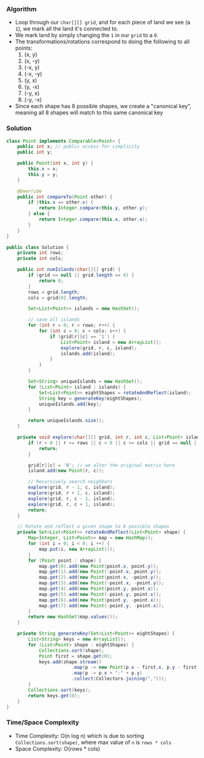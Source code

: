 ### Algorithm

- Loop through our `char[][] grid`, and for each piece of land we see (a `1`), we mark all the land it's connected to.
- We mark land by simply changing the `1` in our `grid` to a `0`.
- The transformations/rotations correspond to doing the following to all points:
  1. (x, y)
  1. (x, -y)
  1. (-x, y)
  1. (-x, -y)
  1. (y, x)
  1. (y, -x)
  1. (-y, x)
  1. (-y, -x)
- Since each shape has 8 possible shapes, we create a "canonical key", meaning all 8 shapes will match to this same canonical key

### Solution

```java
class Point implements Comparable<Point> {
    public int x; // public access for simplicity
    public int y;

    public Point(int x, int y) {
        this.x = x;
        this.y = y;
    }

    @Override
    public int compareTo(Point other) {
        if (this.x == other.x) {
            return Integer.compare(this.y, other.y);
        } else {
            return Integer.compare(this.x, other.x);
        }
    }
}

public class Solution {
    private int rows;
    private int cols;

    public int numIslands(char[][] grid) {
        if (grid == null || grid.length == 0) {
            return 0;
        }
        rows = grid.length;
        cols = grid[0].length;

        Set<List<Point>> islands = new HashSet();

        // save all islands
        for (int r = 0; r < rows; r++) {
            for (int c = 0; c < cols; c++) {
                if (grid[r][c] == '1') {
                    List<Point> island = new ArrayList();
                    explore(grid, r, c, island);
                    islands.add(island);
                }
            }
        }

        Set<String> uniqueIslands = new HashSet();
        for (List<Point> island : islands) {
            Set<List<Point>> eightShapes = rotateAndReflect(island);
            String key = generateKey(eightShapes);
            uniqueIslands.add(key);
        }

        return uniqueIslands.size();
    }

    private void explore(char[][] grid, int r, int c, List<Point> island) {
        if (r < 0 || r >= rows || c < 0 || c >= cols || grid == null || grid[r][c] == '0') {
            return;
        }

        grid[r][c] = '0'; // we alter the original matrix here
        island.add(new Point(r, c));

        // Recursively search neighbors
        explore(grid, r - 1, c, island);
        explore(grid, r + 1, c, island);
        explore(grid, r, c - 1, island);
        explore(grid, r, c + 1, island);
        return;
    }

    // Rotate and reflect a given shape to 8 possible shapes
    private Set<List<Point>> rotateAndReflect(List<Point> shape) {
        Map<Integer, List<Point>> map = new HashMap();
        for (int i = 0; i < 8; i ++) {
            map.put(i, new ArrayList());
        }
        for (Point point : shape) {
            map.get(0).add(new Point(point.x, point.y));
            map.get(1).add(new Point(-point.x, point.y));
            map.get(2).add(new Point(point.x, -point.y));
            map.get(3).add(new Point(-point.x, -point.y));
            map.get(4).add(new Point(point.y, point.x));
            map.get(5).add(new Point(-point.y, point.x));
            map.get(6).add(new Point(point.y, -point.x));
            map.get(7).add(new Point(-point.y, -point.x));
        }
        return new HashSet(map.values());
    }

    private String generateKey(Set<List<Point>> eightShapes) {
        List<String> keys = new ArrayList();
        for (List<Point> shape : eightShapes) {
            Collections.sort(shape);
            Point first = shape.get(0);
            keys.add(shape.stream()
                        .map(p -> new Point(p.x - first.x, p.y - first.y))
                        .map(p -> p.x + ":" + p.y)
                        .collect(Collectors.joining(",")));
        }
        Collections.sort(keys);
        return keys.get(0);
    }
}
```

### Time/Space Complexity

- Time Complexity: O(n log n) which is due to sorting `Collections.sort(shape)`, where max value of `n` is `rows * cols`
- Space Complexity: O(rows * cols)
